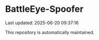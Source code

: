 # BattleEye-Spoofer

Last updated: 2025-06-20 09:37:16

This repository is automatically maintained.
